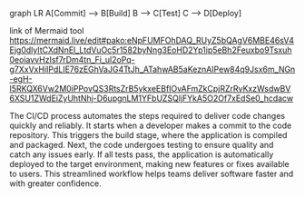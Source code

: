 graph LR
    A[Commit] --> B[Build]
    B --> C[Test]
    C --> D[Deploy]



link of Mermaid tool
https://mermaid.live/edit#pako:eNpFUMFOhDAQ_RUyZ5bQAgV6MBE46sV4Ejg0dlyItCXdNnEl_LtdVuOc5r1582byNng3EoHD2Yp1ip5eBh2Feuxbo9Tsxuh0eoiavvHzIsf7rDm4tn_Fi_ul2oPq-g7XxVxHiIPdLIE76zEGhVaJG4TtJh_ATahwAB5aKeznAIPew84q9Jsx6m_NGn-egH-I5RKQX6Vw2M0iPPovQS3RtsZrB5ykxeEBfIOvAFmZkCpjRZrRvKxzWsdwBV6XSU1ZWdEiZyUhtNhj-D6upgnLM1YFbUZSQljFYkA5O2Of7xEdSe0_hcdacw

The CI/CD process automates the steps required to deliver code changes quickly and reliably. It starts when a developer makes a commit to the code repository. This triggers the build stage, where the application is compiled and packaged. Next, the code undergoes testing to ensure quality and catch any issues early. If all tests pass, the application is automatically deployed to the target environment, making new features or fixes available to users. This streamlined workflow helps teams deliver software faster and with greater confidence.